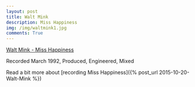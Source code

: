 ```yaml
---
layout: post
title: Walt Mink
description: Miss Happiness
img: /img/waltmink1.jpg
comments: True
---
```

[Walt Mink - Miss Happiness](http://www.youtube.com/playlist?list=PLBc1-5rIaB5diDcTMz0laeavC4h0OjcXd)

Recorded March 1992, Produced, Engineered, Mixed

Read a bit more about [recording Miss Happiness]({% post_url 2015-10-20-Walt-Mink %})